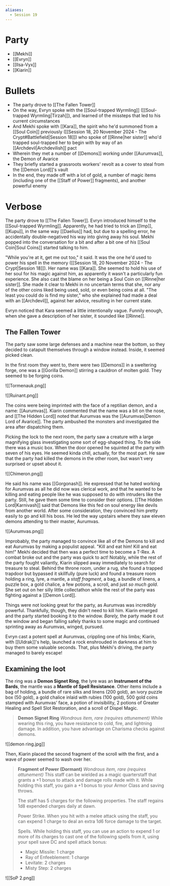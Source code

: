 ```yaml
---
aliases:
  - Session 19
---
```

# Party
- [[Mekhi]]
- [[Evryn]]
- [[Ilsa-Vyx]]
- [[Kiarin]]
# Bullets
- The party drove to [[The Fallen Tower]]
- On the way, Evryn spoke with the [[Soul-trapped Wyrmling]] ([[Soul-trapped Wyrmling|Tirzah]]), and learned of the missteps that led to his current circumstances
- And Mekhi spoke with [[Kara]], the spirit who he'd summoned from a [[Soul Coin]] previously ([[Session 18, 20 November 2024 - The Crypt#Battlefield|Session 18]]) who spoke of [[Rinne|her sister]] who'd trapped soul-trapped her to begin with by way of an [[Archdevil|Archdevilish]] pact
- Wherein they met a number of [[Demons]] working under [[Aurumvas]], the Demon of Avarice
- They briefly started a grassroots workers' revolt as a cover to steal from the [[Demon Lord]]'s vault
- In the end, they made off with a lot of gold, a number of magic items (including one of the [[Staff of Power]] fragments), and another powerful enemy
# Verbose
The party drove to [[The Fallen Tower]]. Evryn introduced himself to the [[Soul-trapped Wyrmling]]. Apparently, he had tried to trick an [[Imp]], [[Kupu]], in the same way [[Daelius]] had, but due to a spelling error, he accidentally double-negatived his way into giving away his soul. Mekhi popped into the conversation for a bit and after a bit one of *his* [[Soul Coin|Soul Coins]] started talking to him.

"While you're at it, get me out too," it said. It was the one he'd used to power his spell in the memory ([[Session 18, 20 November 2024 - The Crypt|Session 18]]). Her name was [[Kara]]. She seemed to hold his use of her soul for his magic against him, as apparently it wasn't a particularly fun experience. She also cast the blame on her being a Soul Coin on [[Rinne|her sister]]. She made it clear to Mekhi in no uncertain terms that she, nor any of the other coins liked being used, sold, or even being coins at all. "The least you could do is find my sister," who she explained had made a deal with an [[Archdevil]], against her advice, resulting in her current state.

Evryn noticed that Kara seemed a little intentionally vague. Funnily enough, when she gave a description of her sister, it sounded like [[Rinne]].
## The Fallen Tower
The party saw some large defenses and a machine near the bottom, so they decided to catapult themselves through a window instead. Inside, it seemed picked clean.

In the first room they went to, there were two [[Demons]] in a sweltering forge, one was a [[Gorilla Demon]] stirring a cauldron of molten gold. They seemed to be forging coins.

![[Tormenauk.png]]

![[Ruinant.png]]

The coins were being imprinted with the face of a reptilian demon, and a name: [[Aurumvas]]. Kiarin commented that the name was a bit on the nose, and [[The Hidden Lord]] noted that Aurumvas was the [[Aurumvas|Demon Lord of Avarice]]. The party ambushed the monsters and investigated the area after dispatching them.

Picking the lock to the next room, the party saw a creature with a large magnifying glass investigating some sort of egg-shaped thing. To the side there was a music box. When the door opened he squinted at the party with seven of his eyes. He seemed kinda chill, actually, for the most part. He saw that the party had killed the demons in the other room, but wasn't very surprised or upset about it.

![[Chimeron.png]]

He said his name was [[Gorgonash]]. He expressed that he hated working for Aurumvas as all he did now was clerical work, and that he wanted to be killing and eating people like he was supposed to do with intruders like the party. Still, he gave them some time to consider their options. [[The Hidden Lord|Karnivash]] said that Demons like this fed on soul energy like devils from another world. After some consideration, they convinced him pretty easily to go and kill his boss. He led the way upstairs where they saw eleven demons attending to their master, Aurumvas.

![[Aurumvas.png]]

Improbably, the party managed to convince like all of the Demons to kill and eat Aurumvas by making a populist appeal. "Kill and eat him! Kill and eat him!" Mekhi decided that then was a perfect time to become a T-Rex. A combat broke out and the party was quick to act! Notably, while the rest of the party fought valiantly, Kiarin slipped away immediately to search for treasure to steal. Behind the throne room, under a rug, she found a trapped trapdoor but bypassed it skillfully (pure luck) and found a treasure room holding a ring, lyre, a mantle, a *staff fragment*, a bag, a bundle of linens, a puzzle box, a gold chalice, a few potions, a scroll, and just *so much gold*. She set out on her silly little collectathon while the rest of the party was fighting against a [[Demon Lord]].

Things were not looking great for the party, as Aurumvas was incredibly powerful. Thankfully, though, they didn't need to kill him. Kiarin emerged and the party started booking it to the window. *Barely,* the party made it out the window and began falling safely thanks to some magic and continued sprinting away as Aurumvas, winged, pursued.

Evryn cast a potent spell at Aurumvas, crippling one of his limbs; Kiarin, with [[Uldrak]]'s help, launched a rock enshrouded in darkness at him to buy them some valuable seconds. That, plus Mekhi's driving, the party managed to barely escape!
## Examining the loot
The ring was a **Demon Signet Ring**, the lyre was an **Instrument of the Bards**, the mantle was a **Mantle of Spell Resistance**. Other items include a bag of holding, a bundle of rare silks and linens (200 gold), an ivory puzzle box (50 gold), a gold chalice inlaid with rubies (100 gold), 500 gold coins stamped with Aurumvas’ face, a potion of invisibility, 2 potions of Greater Healing and Spell Slot Restoration, and a scroll of Dispel Magic.

> **Demon Signet Ring**
> *Wondrous item, rare (requires attunement)*
> While wearing this ring, you have resistance to cold, fire, and lightning damage. In addition, you have advantage on Charisma checks against demons.

![[demon ring.jpg]]

Then, Kiarin placed the second fragment of the scroll with the first, and a wave of power seemed to wash over her.

> **Fragment of Power (Dormant)**
> *Wondrous item, rare (requires attunement)*
> This staff can be wielded as a magic quarterstaff that grants a +1 bonus to attack and damage rolls made with it. While holding this staff, you gain a +1 bonus to your Armor Class and saving throws.
> 
> The staff has 5 charges for the following properties. The staff regains 1d8 expended charges daily at dawn.
> 
> Power Strike. When you hit with a melee attack using the staff, you can expend 1 charge to deal an extra 1d6 force damage to the target.
> 
> Spells. While holding this staff, you can use an action to expend 1 or more of its charges to cast one of the following spells from it, using your spell save DC and spell attack bonus:
> - Magic Missile: 1 charge
> - Ray of Enfeeblement: 1 charge
> - Levitate: 2 charges
> - Misty Step: 2 charges

![[SoP 2.png]]
